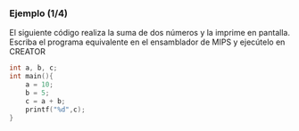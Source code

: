 ### Ejemplo (1/4)

El siguiente código realiza la suma de dos números y la imprime en pantalla. Escriba el programa equivalente en el ensamblador de MIPS y ejecútelo en CREATOR

```c
int a, b, c;
int main(){
    a = 10;
    b = 5;
    c = a + b;
    printf("%d",c);
}
```